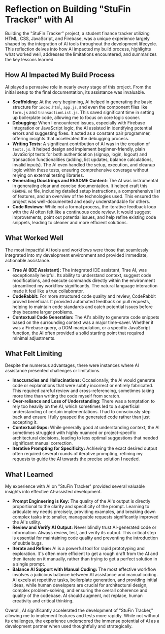 # Reflection on Building "StuFin Tracker" with AI

Building the "StuFin Tracker" project, a student finance tracker utilizing HTML, CSS, JavaScript, and Firebase, was a unique experience largely shaped by the integration of AI tools throughout the development lifecycle. This reflection delves into how AI impacted my build process, highlights what worked well, addresses the limitations encountered, and summarizes the key lessons learned.

## How AI Impacted My Build Process

AI played a pervasive role in nearly every stage of this project. From the initial setup to the final documentation, its assistance was invaluable.

*   **Scaffolding:** At the very beginning, AI helped in generating the basic structure for `index.html`, `app.js`, and even the component files like `form.js` and `transactionList.js`. This saved significant time in setting up boilerplate code, allowing me to focus on core logic sooner.
*   **Debugging:** When I encountered issues, especially with Firebase integration or JavaScript logic, the AI assisted in identifying potential errors and suggesting fixes. It acted as a constant pair programmer, offering insights that accelerated the debugging process.
*   **Writing Tests:** A significant contribution of AI was in the creation of `tests.js`. It helped design and implement beginner-friendly, plain JavaScript tests for both authentication (signup, login, logout) and transaction functionalities (adding, list updates, balance calculations, invalid inputs). The AI even handled the setup, execution, and cleanup logic within these tests, ensuring comprehensive coverage without relying on external testing libraries.
*   **Generating Docstrings and README Content:** The AI was instrumental in generating clear and concise documentation. It helped craft this `README.md` file, including detailed setup instructions, a comprehensive list of features, and an overview of the technologies used. This ensured the project was well-documented and easily understandable for others.
*   **Code Reviews:** While not a formal process, the iterative feedback loop with the AI often felt like a continuous code review. It would suggest improvements, point out potential issues, and help refine existing code snippets, leading to cleaner and more efficient solutions.

## What Worked Well

The most impactful AI tools and workflows were those that seamlessly integrated into my development environment and provided immediate, actionable assistance.

*   **Trae AI (IDE Assistant):** The integrated IDE assistant, Trae AI, was exceptionally helpful. Its ability to understand context, suggest code modifications, and execute commands directly within the environment streamlined my workflow significantly. The natural language interaction made it feel like a true collaborator.
*   **CodeRabbit:** For more structured code quality and review, CodeRabbit proved beneficial. It provided automated feedback on pull requests, helping to maintain code standards and catch potential issues before they became larger problems.
*   **Contextual Code Generation:** The AI's ability to generate code snippets based on the surrounding context was a major time-saver. Whether it was a Firebase query, a DOM manipulation, or a specific JavaScript function, the AI often provided a solid starting point that required minimal adjustments.

## What Felt Limiting

Despite the numerous advantages, there were instances where AI assistance presented challenges or limitations.

*   **Inaccuracies and Hallucinations:** Occasionally, the AI would generate code or explanations that were subtly incorrect or entirely fabricated. This required careful review and cross-referencing, sometimes taking more time than writing the code myself from scratch.
*   **Over-reliance and Loss of Understanding:** There was a temptation to rely too heavily on the AI, which sometimes led to a superficial understanding of certain implementations. I had to consciously step back and ensure I fully grasped the generated code rather than just accepting it.
*   **Contextual Gaps:** While generally good at understanding context, the AI sometimes struggled with highly nuanced or project-specific architectural decisions, leading to less optimal suggestions that needed significant manual correction.
*   **Iterative Prompting for Specificity:** Achieving the exact desired output often required several rounds of iterative prompting, refining my requests to guide the AI towards the precise solution I needed.

## What I Learned

My experience with AI on "StuFin Tracker" provided several valuable insights into effective AI-assisted development.

*   **Prompt Engineering is Key:** The quality of the AI's output is directly proportional to the clarity and specificity of the prompt. Learning to articulate my needs precisely, providing examples, and breaking down complex tasks into smaller, manageable requests significantly improved the AI's utility.
*   **Review and Verify AI Output:** Never blindly trust AI-generated code or information. Always review, test, and verify its output. This critical step is essential for maintaining code quality and preventing the introduction of subtle bugs.
*   **Iterate and Refine:** AI is a powerful tool for rapid prototyping and exploration. It's often more efficient to get a rough draft from the AI and then iterate on it manually, rather than trying to get a perfect solution in a single prompt.
*   **Balance AI Support with Manual Coding:** The most effective workflow involves a judicious balance between AI assistance and manual coding. AI excels at repetitive tasks, boilerplate generation, and providing initial ideas, while human developers are crucial for architectural design, complex problem-solving, and ensuring the overall coherence and quality of the codebase. AI should augment, not replace, human creativity and critical thinking.

Overall, AI significantly accelerated the development of "StuFin Tracker," allowing me to implement features and tests more rapidly. While not without its challenges, the experience underscored the immense potential of AI as a development partner when used thoughtfully and strategically.